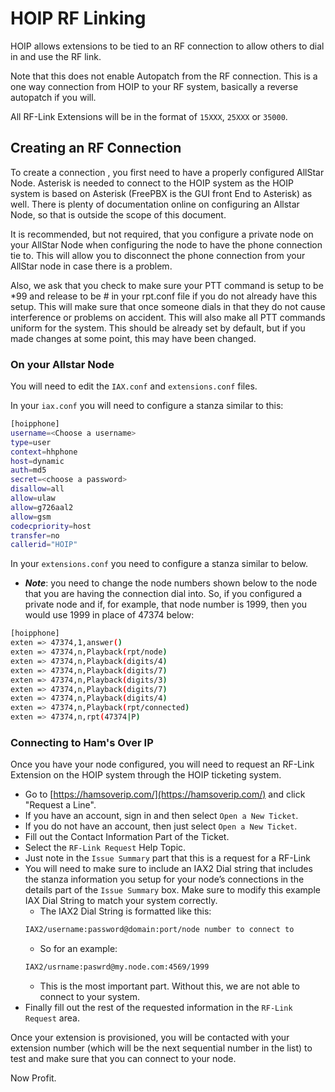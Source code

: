 # HOIP RF Linking
HOIP allows extensions to be tied to an RF connection to allow others to dial in and use the RF link.

Note that this does not enable Autopatch from the RF connection. This is a one way connection from HOIP to your RF system, basically a reverse autopatch if you will.

All RF-Link Extensions will be in the format of ```15XXX```, ```25XXX``` or ```35000```.

## Creating an RF Connection
To create a connection , you first need to have a properly configured AllStar Node. Asterisk is needed to connect to the HOIP system as the HOIP system is based on Asterisk (FreePBX is the GUI front End to Asterisk) as well. There is plenty of documentation online on configuring an Allstar Node, so that is outside the scope of this document.

It is recommended, but not required, that you configure a private node on your AllStar Node when configuring the node to have the phone connection tie to. This will allow you to disconnect the phone connection from your AllStar node in case there is a problem.

Also, we ask that you check to make sure your PTT command is setup to be *99 and release to be # in your rpt.conf file if you do not already have this setup. This will make sure that once someone dials in that they do not cause interference or problems on accident. This will also make all PTT commands uniform for the system. This should be already set by default, but if you made changes at some point, this may have been changed.

### On your Allstar Node

You will need to edit the ```IAX.conf``` and ```extensions.conf``` files.

In your ```iax.conf``` you will need to configure a stanza similar to this:

```bash
[hoipphone]
username=<Choose a username> 
type=user
context=hhphone
host=dynamic
auth=md5
secret=<choose a password> 
disallow=all
allow=ulaw
allow=g726aal2
allow=gsm
codecpriority=host
transfer=no 
callerid="HOIP"
```

In your ```extensions.conf``` you need to configure a stanza similar to below. 
* ***Note***: you need to change the node numbers shown below to the node that you are having the connection dial into. So, if you configured a private node and if, for example, that node number is 1999, then you would use 1999 in place of 47374 below:

```bash
[hoipphone]
exten => 47374,1,answer()
exten => 47374,n,Playback(rpt/node) 
exten => 47374,n,Playback(digits/4)
exten => 47374,n,Playback(digits/7)
exten => 47374,n,Playback(digits/3)
exten => 47374,n,Playback(digits/7)
exten => 47374,n,Playback(digits/4)
exten => 47374,n,Playback(rpt/connected) 
exten => 47374,n,rpt(47374|P)
```

### Connecting to Ham's Over IP

Once you have your node configured, you will need to request an RF-Link Extension on the HOIP system through the HOIP ticketing system. 
* Go to [https://hamsoverip.com/](https://hamsoverip.com/) and click "Request a Line". 
* If you have an account, sign in and then select ```Open a New Ticket```.
* If you do not have an account, then just select ```Open a New Ticket```.
* Fill out the Contact Information Part of the Ticket.
* Select the ```RF-Link Request``` Help Topic.
* Just note in the ```Issue Summary``` part that this is a request for a RF-Link
* You will need to make sure to include an IAX2 Dial string that includes the stanza information you setup for your node’s connections in the details part of the ```Issue Summary``` box. Make sure to modify this example IAX Dial String to match your system correctly.
  * The IAX2 Dial String is formatted like this:
  ```bash
  IAX2/username:password@domain:port/node number to connect to
  ```
  * So for an example:
  ```bash
  IAX2/usrname:paswrd@my.node.com:4569/1999
  ```
  * This is the most important part. Without this, we are not able to connect to your system.
* Finally fill out the rest of the requested information in the ```RF-Link Request``` area.

Once your extension is provisioned, you will be contacted with your extension number (which will be the next sequential number in the list) to test and make sure that you can connect to your node.

Now Profit.
